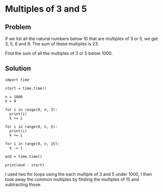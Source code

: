 # Multiples of 3 and 5

## Problem
If we list all the natural numbers below 10 that are multiples of 3 or 5, we get 3, 5, 6 and 9. The sum of these multiples is 23.

Find the sum of all the multiples of 3 or 5 below 1000.

## Solution

    import time

    start = time.time()

    n = 1000
    k = 0

    for i in range(0, n, 3):
      print(i)
      k += i

    for i in range(0, n, 5):
      print(i)
      k += i

    for i in range(0, n, 15):
      k -= i

    end = time.time()

    print(end - start)

I used two for loops using the each multiple of 3 and 5 under 1000, I then took away the common multiples by finding the multiples of 15 and subtracting those.
